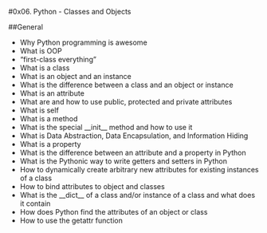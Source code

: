 #0x06. Python - Classes and Objects

##General

<ul>
<li>Why Python programming is awesome</li>
<li>What is OOP</li>
<li>“first-class everything”</li>
<li>What is a class</li>
<li>What is an object and an instance</li>
<li>What is the difference between a class and an object or instance</li>
<li>What is an attribute</li>
<li>What are and how to use public, protected and private attributes</li>
<li>What is self</li>
<li>What is a method</li>
<li>What is the special __init__ method and how to use it</li>
<li>What is Data Abstraction, Data Encapsulation, and Information Hiding</li>
<li>What is a property</li>
<li>What is the difference between an attribute and a property in Python</li>
<li>What is the Pythonic way to write getters and setters in Python</li>
<li>How to dynamically create arbitrary new attributes for existing instances of a class</li>
<li>How to bind attributes to object and classes</li>
<li>What is the __dict__ of a class and/or instance of a class and what does it contain</li>
<li>How does Python find the attributes of an object or class</li>
<li>How to use the getattr function</li>
</ul>

